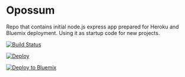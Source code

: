 # Opossum
Repo that contains initial node.js express app prepared for Heroku and Bluemix deployment. Using it as startup code for new projects.

[![Build Status](https://travis-ci.org/OpossumGit/Opossum.svg?branch=master)](https://travis-ci.org/OpossumGit/Opossum)

[![Deploy](https://www.herokucdn.com/deploy/button.svg)](https://heroku.com/deploy)


[![Deploy to Bluemix](https://bluemix.net/deploy/button.png)](https://bluemix.net/deploy?repository=https://github.com/OpossumGit/Opossum.git)
